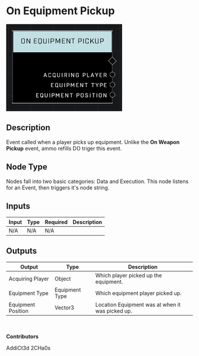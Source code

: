 # On Equipment Pickup
![alt text](../../../.gitbook/assets/on-equipment-pickup.png)
## Description
Event called when a player picks up equipment. Unlike the **On Weapon Pickup** event, ammo refills DO triger this event.

## Node Type
Nodes fall into two basic categories: Data and Execution. This node listens for an Event, then triggers it's node string.

## Inputs
| Input | Type | Required | Description |
|------------------|------------------|----------|--------------------------------------------------------------|
| N/A | N/A | N/A | |

## Outputs
| Output | Type | Description |
|------------------|------------------|--------------------------------------------------------------|
| Acquiring Player | Object | Which player picked up the equipment.|
| Equipment Type | Equipment Type | Which equipment player picked up.|
| Equipment Position | Vector3 | Location Equipment was at when it was picked up.|

\
\
**Contributors**

AddiCt3d 2CHa0s